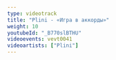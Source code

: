 ```yaml
---
type: videotrack
title: "Plini - «Игра в аккорды»"
weight: 10
youtubeId: "_B770slBTHU"
videoevents: vevt0041
videoartists: ["Plini"]
---
```

